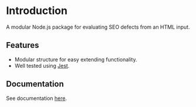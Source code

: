 # Introduction

A modular Node.js package for evaluating SEO defects from an HTML input.

## Features
- Modular structure for easy extending functionality.
- Well tested using [Jest](https://jestjs.io/).

## Documentation

See documentation [here](https://guleihu.github.io/seo-evaluation-engine/).